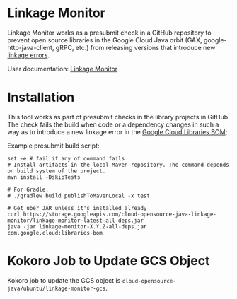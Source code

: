 # Linkage Monitor

Linkage Monitor works as a presubmit check in a GitHub repository to prevent open source libraries
in the Google Cloud Java orbit (GAX, google-http-java-client, gRPC, etc.) from releasing versions
that introduce new [linkage errors](
https://jlbp.dev/glossary.html#types-of-conflicts-and-compatibility).

User documentation: [Linkage Monitor](
https://github.com/GoogleCloudPlatform/cloud-opensource-java/wiki/Linkage-Monitor)

# Installation

This tool works as part of presubmit checks in the library projects in GitHub. The check
fails the build when code or a dependency changes in such a way as to introduce a new linkage error in
the [Google Cloud Libraries BOM](../README.md#google-libraries-bom);

Example presubmit build script:

```
set -e # fail if any of command fails
# Install artifacts in the local Maven repository. The command depends on build system of the project.
mvn install -DskipTests

# For Gradle,
# ./gradlew build publishToMavenLocal -x test

# Get uber JAR unless it's installed already
curl https://storage.googleapis.com/cloud-opensource-java-linkage-monitor/linkage-monitor-latest-all-deps.jar 
java -jar linkage-monitor-X.Y.Z-all-deps.jar com.google.cloud:libraries-bom
```

# Kokoro Job to Update GCS Object

Kokoro job to update the GCS object is `cloud-opensource-java/ubuntu/linkage-monitor-gcs`.
